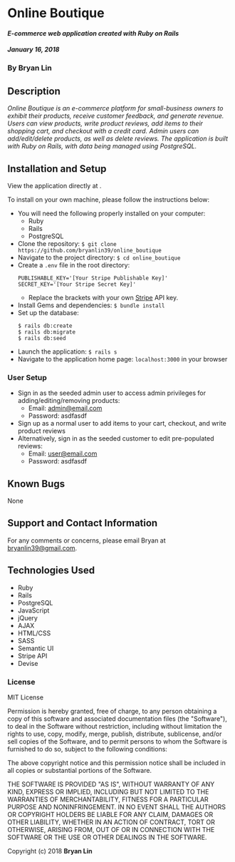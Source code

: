 # Online Boutique

#### _E-commerce web application created with Ruby on Rails_
#### _January 16, 2018_

### By Bryan Lin

## Description

_Online Boutique is an e-commerce platform for small-business owners to exhibit their products, receive customer feedback, and generate revenue. Users can view products, write product reviews, add items to their shopping cart, and checkout with a credit card. Admin users can add/edit/delete products, as well as delete reviews. The application is built with Ruby on Rails, with data being managed using PostgreSQL._

## Installation and Setup

View the application directly at .

To install on your own machine, please follow the instructions below:

* You will need the following properly installed on your computer:
  * Ruby
  * Rails
  * PostgreSQL
* Clone the repository: ``` $ git clone https://github.com/bryanlin39/online_boutique ```
* Navigate to the project directory: ``` $ cd online_boutique ```
* Create a ```.env``` file in the root directory:
  ```
  PUBLISHABLE_KEY='[Your Stripe Publishable Key]'
  SECRET_KEY='[Your Stripe Secret Key]'
  ```
  * Replace the brackets with your own [Stripe](https://stripe.com/docs) API key.
* Install Gems and dependencies: ``` $ bundle install ```
* Set up the database:
  ```
  $ rails db:create
  $ rails db:migrate
  $ rails db:seed
  ```
* Launch the application: ``` $ rails s ```
* Navigate to the application home page: ```localhost:3000``` in your browser

### User Setup

* Sign in as the seeded admin user to access admin privileges for adding/editing/removing products:
  * Email: admin@email.com
  * Password: asdfasdf
* Sign up as a normal user to add items to your cart, checkout, and write product reviews
* Alternatively, sign in as the seeded customer to edit pre-populated reviews:
  * Email: user@email.com
  * Password: asdfasdf

## Known Bugs

None

## Support and Contact Information

For any comments or concerns, please email Bryan at bryanlin39@gmail.com.

## Technologies Used

* Ruby
* Rails
* PostgreSQL
* JavaScript
* jQuery
* AJAX
* HTML/CSS
* SASS
* Semantic UI
* Stripe API
* Devise

### License

MIT License

Permission is hereby granted, free of charge, to any person obtaining a copy of this software and associated documentation files (the "Software"), to deal in the Software without restriction, including without limitation the rights to use, copy, modify, merge, publish, distribute, sublicense, and/or sell copies of the Software, and to permit persons to whom the Software is furnished to do so, subject to the following conditions:

The above copyright notice and this permission notice shall be included in all copies or substantial portions of the Software.

THE SOFTWARE IS PROVIDED "AS IS", WITHOUT WARRANTY OF ANY KIND, EXPRESS OR IMPLIED, INCLUDING BUT NOT LIMITED TO THE WARRANTIES OF MERCHANTABILITY, FITNESS FOR A PARTICULAR PURPOSE AND NONINFRINGEMENT. IN NO EVENT SHALL THE AUTHORS OR COPYRIGHT HOLDERS BE LIABLE FOR ANY CLAIM, DAMAGES OR OTHER LIABILITY, WHETHER IN AN ACTION OF CONTRACT, TORT OR OTHERWISE, ARISING FROM, OUT OF OR IN CONNECTION WITH THE SOFTWARE OR THE USE OR OTHER DEALINGS IN THE SOFTWARE.

Copyright (c) 2018 **Bryan Lin**
